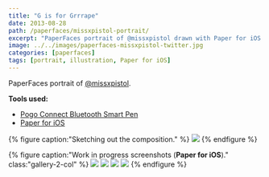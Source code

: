 ```yaml
---
title: "G is for Grrrape"
date: 2013-08-28
path: /paperfaces/missxpistol-portrait/
excerpt: "PaperFaces portrait of @missxpistol drawn with Paper for iOS on an iPad."
image: ../../images/paperfaces-missxpistol-twitter.jpg
categories: [paperfaces]
tags: [portrait, illustration, Paper for iOS]
---
```


PaperFaces portrait of [@missxpistol](https://twitter.com/missxpistol).

**Tools used:**

- [Pogo Connect Bluetooth Smart Pen](https://www.amazon.com/gp/product/B009K448L4/ref=as_li_ss_tl?ie=UTF8&camp=1789&creative=390957&creativeASIN=B009K448L4&linkCode=as2&tag=mademist-20)
- [Paper for iOS](https://paper.bywetransfer.com/)

{% figure caption:"Sketching out the composition." %}
[![](../../images/paperfaces-missxpistol-process-1-750.jpg)](../../images/paperfaces-missxpistol-process-1-lg.jpg)
{% endfigure %}

{% figure caption:"Work in progress screenshots (**Paper for iOS**)." class:"gallery-2-col" %}
[![](../../images/paperfaces-missxpistol-process-2-600.jpg)](../../images/paperfaces-missxpistol-process-2-lg.jpg)
[![](../../images/paperfaces-missxpistol-process-3-600.jpg)](../../images/paperfaces-missxpistol-process-3-lg.jpg)
[![](../../images/paperfaces-missxpistol-process-4-600.jpg)](../../images/paperfaces-missxpistol-process-4-lg.jpg)
[![](../../images/paperfaces-missxpistol-process-5-600.jpg)](../../images/paperfaces-missxpistol-process-5-lg.jpg)
{% endfigure %}
